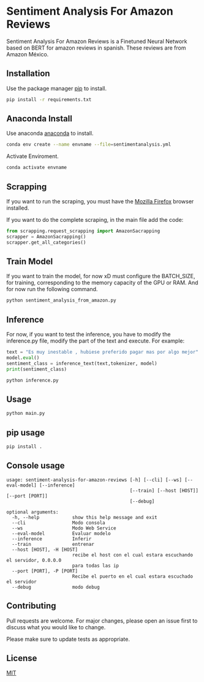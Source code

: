 # Sentiment Analysis For Amazon Reviews

Sentiment Analysis For Amazon Reviews is a Finetuned Neural Network based on BERT for amazon reviews in spanish. These reviews are from Amazon México.


## Installation

Use the package manager [pip](https://pip.pypa.io/en/stable/) to install.

```bash
pip install -r requirements.txt
```

## Anaconda Install

Use anaconda [anaconda](https://www.anaconda.com/) to install.

```bash
conda env create --name envname --file=sentimentanalysis.yml
```
Activate Enviroment.

```bash
conda activate envname
```
## Scrapping
If you want to run the scraping, you must have the [Mozilla Firefox](https://www.mozilla.org/es-ES/firefox/) browser installed.

If you want to do the complete scraping, in the main file add the code:

```python
from scrapping.request_scrapping import AmazonSacrapping
scrapper = AmazonSacrapping()
scrapper.get_all_categories()
```
## Train Model
If you want to train the model, for now xD must configure the BATCH_SIZE, for training, corresponding to the memory capacity of the GPU or RAM. And for now run the following command.
```bash
python sentiment_analysis_from_amazon.py
```

## Inference
For now, if you want to test the inference, you have to modify the inference.py file, modify the part of the text and execute.
For example:
```python
text = "Es muy inestable , hubiese preferido pagar mas por algo mejor"
model.eval()
sentiment_class = inference_text(text,tokenizer, model)
print(sentiment_class)
```
```bash
python inference.py
```

## Usage

```bash
python main.py 
```

## pip usage
```bash
pip install .
```
## Console usage
```
usage: sentiment-analysis-for-amazon-reviews [-h] [--cli] [--ws] [--eval-model] [--inference]
                                             [--train] [--host [HOST]] [--port [PORT]]
                                             [--debug]

optional arguments:
  -h, --help            show this help message and exit
  --cli                 Modo consola
  --ws                  Modo Web Service
  --eval-model          Evaluar modelo
  --inference           Inferir
  --train               entrenar
  --host [HOST], -H [HOST]
                        recibe el host con el cual estara escuchando el servidor, 0.0.0.0
                        para todas las ip
  --port [PORT], -P [PORT]
                        Recibe el puerto en el cual estara escuchado el servidor
  --debug               modo debug

``` 
## Contributing
Pull requests are welcome. For major changes, please open an issue first to discuss what you would like to change.

Please make sure to update tests as appropriate.

## License
[MIT](https://choosealicense.com/licenses/mit/)
